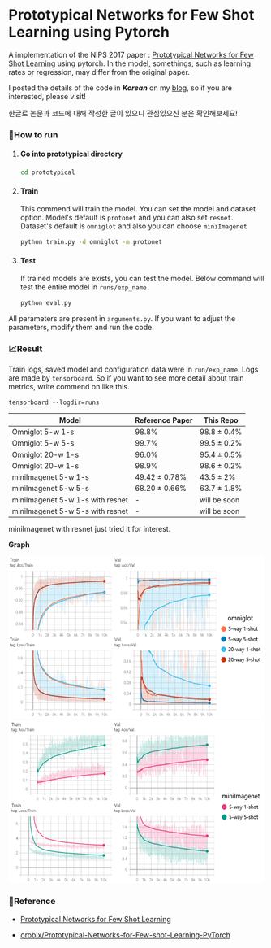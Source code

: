 # Prototypical Networks for Few Shot Learning using Pytorch
A implementation of the NIPS 2017 paper : [Prototypical Networks for Few Shot Learning](https://arxiv.org/pdf/1703.05175.pdf) using pytorch. In the model, somethings, such as learning rates or regression, may differ from the original paper.

I posted the details of the code in ***Korean*** on my [blog](https://rhcsky.tistory.com/10), so if you are interested, please visit!

한글로 논문과 코드에 대해 작성한 글이 있으니 관심있으신 분은 확인해보세요!

### 🚀How to run

1. #### Go into prototypical directory

   ```bash
   cd prototypical
   ```

2. #### Train

   This commend will train the model. You can set the model and dataset option. Model's default is `protonet` and you can also set `resnet`. Dataset's default is `omniglot` and also you can choose `miniImagenet`

   ```bash
   python train.py -d omniglot -m protonet
   ```

3. #### Test

   If trained models are exists, you can test the model. Below command will test the entire model in `runs/exp_name` 

   ```bash
   python eval.py
   ```

All parameters are present in `arguments.py`. If you want to adjust the parameters, modify them and run the code.

### 📈Result

Train logs, saved model and configuration data were in `run/exp_name`. Logs are made by `tensorboard`. So if you want to see more detail about train metrics, write commend on like this.

```
tensorboard --logdir=runs
```

| Model                            | Reference Paper | This Repo    |
| -------------------------------- | --------------- | ------------ |
| Omniglot 5-w 1-s                 | 98.8%           | 98.8 ± 0.4%  |
| Omniglot 5-w 5-s                 | 99.7%           | 99.5 ± 0.2%  |
| Omniglot 20-w 1-s                | 96.0%           | 95.4 ± 0.5%  |
| Omniglot 20-w 1-s                | 98.9%           | 98.6 ± 0.2%  |
| miniImagenet 5-w 1-s             | 49.42 ± 0.78%   | 43.5 ± 2%    |
| miniImagenet 5-w 5-s             | 68.20 ± 0.66%   | 63.7 ± 1.8%  |
| miniImagenet 5-w 1-s with resnet | -               | will be soon |
| miniImagenet 5-w 5-s with resnet | -               | will be soon |

miniImagenet with resnet just tried it for interest.



**Graph**
<p align="center">
    <img src="asset\omniglot_result.png" height=320>
    <img src="asset\mini_result.png" height=320>
</p>



### 📌Reference

* [Prototypical Networks for Few Shot Learning](https://arxiv.org/pdf/1703.05175.pdf)

* [orobix/Prototypical-Networks-for-Few-shot-Learning-PyTorch](https://github.com/orobix/Prototypical-Networks-for-Few-shot-Learning-PyTorch)

